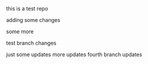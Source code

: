 this is a test repo

adding some changes

some more

test branch changes

just some updates
more updates
fourth branch updates
